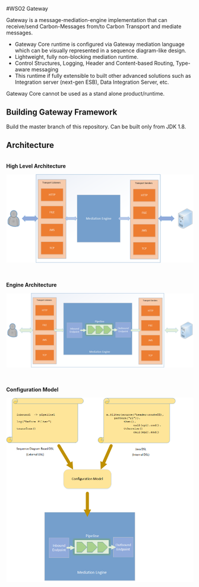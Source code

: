 #WSO2 Gateway

Gateway is a message-mediation-engine implementation that can receive/send Carbon-Messages 
from/to Carbon Transport and mediate messages. 

- Gateway Core runtime is configured via Gateway mediation language 
which can be visually represented in a sequence diagram-like design.   
- Lightweight, fully non-blocking mediation runtime. 
- Control Structures, Logging, Header and Content-based Routing, Type-aware messaging
- This runtime if fully extensible to built other advanced solutions such as Integration server (next-gen ESB), Data Integration Server, etc. 

Gateway Core cannot be used as a stand alone product/runtime. 


Building Gateway Framework
--------------------------

Build the master branch of this repository.
Can be built only from JDK 1.8.



Architecture
------------

<br/>
<b>High Level Architecture</b>
<br/>

![alt tag](docs/gw-architecture.png)



<br/><br/>
<b>Engine Architecture</b>
<br/>

![alt tag](docs/engine-architecture.png)



<br/><br/>
<b>Configuration Model</b>
<br/>

![alt tag](docs/config-model.png)


